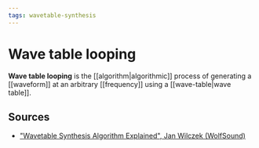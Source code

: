 ```yaml
---
tags: wavetable-synthesis
---
```


# Wave table looping

**Wave table looping** is the [[algorithm|algorithmic]] process of generating a [[waveform]] at an arbitrary [[frequency]] using a [[wave-table|wave table]].

## Sources

- ["Wavetable Synthesis Algorithm Explained", Jan Wilczek (WolfSound)](https://www.thewolfsound.com/sound-synthesis/wavetable-synthesis-algorithm/)
